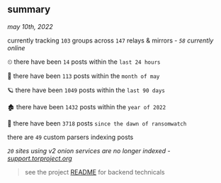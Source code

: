 
## summary
_may 10th, 2022_

currently tracking `103` groups across `147` relays & mirrors - _`58` currently online_

⏲ there have been `14` posts within the `last 24 hours`

🦈 there have been `113` posts within the `month of may`

🪐 there have been `1049` posts within the `last 90 days`

🏚 there have been `1432` posts within the `year of 2022`

🦕 there have been `3718` posts `since the dawn of ransomwatch`

there are `49` custom parsers indexing posts

_`20` sites using v2 onion services are no longer indexed - [support.torproject.org](https://support.torproject.org/onionservices/v2-deprecation/)_

> see the project [README](https://github.com/thetanz/ransomwatch#ransomwatch--) for backend technicals
